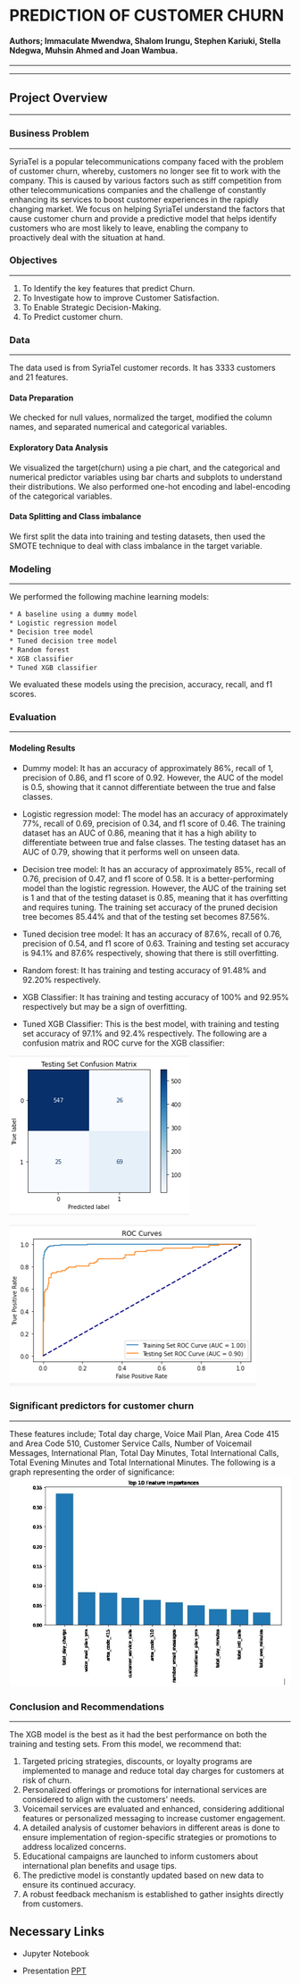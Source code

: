 # PREDICTION OF CUSTOMER CHURN
#### Authors; Immaculate Mwendwa, Shalom Irungu, Stephen Kariuki, Stella Ndegwa, Muhsin Ahmed and Joan Wambua.
---
---
## Project Overview
***
### Business Problem
***
SyriaTel is a popular telecommunications company faced with the problem of customer churn, whereby, customers no longer see fit to work with the company. This is caused by various factors such as stiff competition from other telecommunications companies and the challenge of constantly enhancing its services to boost customer experiences in the rapidly changing market. We focus on helping SyriaTel understand the factors that cause customer churn and provide a predictive model that helps identify customers who are most likely to leave, enabling the company to proactively deal with the situation at hand.

### Objectives
***
1. To Identify the key features that predict Churn.
2. To Investigate how to improve Customer Satisfaction.
3. To Enable Strategic Decision-Making.
4. To Predict customer churn.

### Data
***
The data used is from SyriaTel customer records. It has 3333 customers and 21 features.
#### Data Preparation
We checked for null values, normalized the target, modified the column names, and separated numerical and categorical variables.
#### Exploratory Data Analysis
We visualized the target(churn) using a pie chart, and the categorical and numerical predictor variables using bar charts and subplots to understand their distributions. We also performed one-hot encoding and label-encoding of the categorical variables.
#### Data Splitting and Class imbalance
We first split the data into training and testing datasets, then used the SMOTE technique to deal with class imbalance in the target variable.

### Modeling
***
We performed the following machine learning models:

    * A baseline using a dummy model
    * Logistic regression model
    * Decision tree model
    * Tuned decision tree model
    * Random forest
    * XGB classifier
    * Tuned XGB classifier
We evaluated these models using the precision, accuracy, recall, and f1 scores.

### Evaluation
***
#### Modeling Results
* Dummy model: It has an accuracy of approximately 86%, recall of 1, precision of 0.86, and f1 score of 0.92. However, the AUC of the model is 0.5, showing that it cannot differentiate between the true and false classes.

* Logistic regression model: The model has an accuracy of approximately 77%, recall of 0.69, precision of 0.34, and f1 score of 0.46. The training dataset has an AUC of 0.86, meaning that it has a high ability to differentiate between true and false classes. The testing dataset has an AUC of 0.79, showing that it performs well on unseen data.

* Decision tree model: It has an accuracy of approximately 85%, recall of 0.76, precision of 0.47, and f1 score of 0.58. It is a better-performing model than the logistic regression. However, the AUC of the training set is 1 and that of the testing dataset is 0.85, meaning that it has overfitting and requires tuning. The training set accuracy of the pruned decision tree becomes 85.44% and that of the testing set becomes 87.56%.

* Tuned decision tree model: It has an accuracy of 87.6%, recall of 0.76, precision of 0.54, and f1 score of 0.63. Training and testing set accuracy is 94.1% and 87.6% respectively, showing that there is still overfitting.

* Random forest: It has training and testing accuracy of 91.48% and 92.20% respectively.

* XGB Classifier: It has training and testing accuracy of 100% and 92.95% respectively but may be a sign of overfitting.

* Tuned XGB Classifier: This is the best model, with training and testing set accuracy of 97.1% and 92.4% respectively. The following are a confusion matrix and ROC curve for the XGB classifier:

![Confusion Matrix](<Images/Confusion Matrix on Test Set.png>)

![ROC Curves](<Images/ROC Curves on both sets.png>)

### Significant predictors for customer churn
***
These features include;
Total day charge, Voice Mail Plan, Area Code 415 and Area Code 510, Customer Service Calls, Number of Voicemail Messages, International Plan, Total Day Minutes, Total International Calls, Total Evening Minutes and Total International Minutes. 
The following is a graph representing the order of significance:
![Top 10 Significant Features](<Images/TOP 10 FEATRUES.png>)

### Conclusion and Recommendations
***
The XGB model is the best as it had the best performance on both the training and testing sets. From this model, we recommend that:

1. Targeted pricing strategies, discounts, or loyalty programs are implemented to manage and reduce total day charges for customers at risk of churn.
2. Personalized offerings or promotions for international services are considered to align with the customers' needs.
3. Voicemail services are evaluated and enhanced, considering additional features or personalized messaging to increase customer engagement.
4. A detailed analysis of customer behaviors in different areas is done to ensure implementation of region-specific strategies or promotions to address localized concerns.
5. Educational campaigns are launched to inform customers about international plan benefits and usage tips.
6. The predictive model is constantly updated based on new data to ensure its continued accuracy.
7. A robust feedback mechanism is established to gather insights directly from customers.

## Necessary Links
* Jupyter Notebook

* Presentation
[PPT](<MANAGING CHURN - NON TECHNICAL PRESENTATION.pdf>)